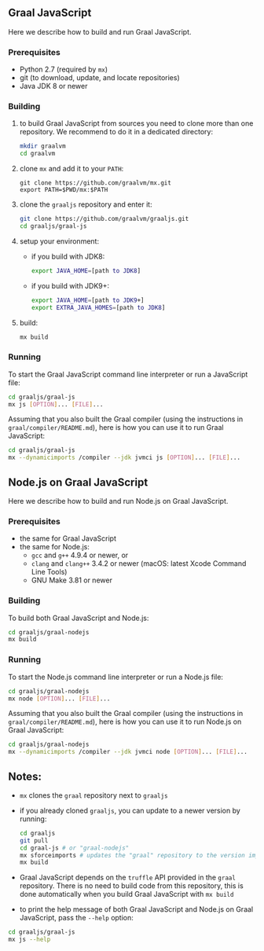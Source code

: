 ## Graal JavaScript

Here we describe how to build and run Graal JavaScript.


### Prerequisites

* Python 2.7 (required by `mx`)
* git (to download, update, and locate repositories)
* Java JDK 8 or newer


### Building

1. to build Graal JavaScript from sources you need to clone more than one repository. We recommend to do it in a dedicated directory:
    ```bash
    mkdir graalvm
    cd graalvm
    ```

2. clone `mx` and add it to your `PATH`:
    ```
    git clone https://github.com/graalvm/mx.git
    export PATH=$PWD/mx:$PATH
    ```

3. clone the `graaljs` repository and enter it:
    ```bash
    git clone https://github.com/graalvm/graaljs.git
    cd graaljs/graal-js
    ```

4. setup your environment:
    - if you build with JDK8:
        ```bash
        export JAVA_HOME=[path to JDK8]
        ```
    - if you build with JDK9+:
        ```bash
        export JAVA_HOME=[path to JDK9+]
        export EXTRA_JAVA_HOMES=[path to JDK8]
        ```

5. build:
    ```bash
    mx build
    ```


### Running

To start the Graal JavaScript command line interpreter or run a JavaScript file:
```bash
cd graaljs/graal-js
mx js [OPTION]... [FILE]...
```

Assuming that you also built the Graal compiler (using the instructions in `graal/compiler/README.md`), here is how you can use it to run Graal JavaScript: 
```bash
cd graaljs/graal-js
mx --dynamicimports /compiler --jdk jvmci js [OPTION]... [FILE]...
```


## Node.js on Graal JavaScript

Here we describe how to build and run Node.js on Graal JavaScript.


### Prerequisites

* the same for Graal JavaScript
* the same for Node.js:
  * `gcc` and `g++` 4.9.4 or newer, or
  * `clang` and `clang++` 3.4.2 or newer (macOS: latest Xcode Command Line Tools)
  * GNU Make 3.81 or newer


### Building

To build both Graal JavaScript and Node.js:
```bash
cd graaljs/graal-nodejs
mx build
```


### Running

To start the Node.js command line interpreter or run a Node.js file:
```bash
cd graaljs/graal-nodejs
mx node [OPTION]... [FILE]...
```

Assuming that you also built the Graal compiler (using the instructions in `graal/compiler/README.md`), here is how you can use it to run Node.js on Graal JavaScript:
```bash
cd graaljs/graal-nodejs
mx --dynamicimports /compiler --jdk jvmci node [OPTION]... [FILE]...
```


## Notes:

- `mx` clones the `graal` repository next to `graaljs`

- if you already cloned `graaljs`, you can update to a newer version by running:
    ```bash
    cd graaljs
    git pull
    cd graal-js # or "graal-nodejs"
    mx sforceimports # updates the "graal" repository to the version imported by the current suite
    mx build
    ```

- Graal JavaScript depends on the `truffle` API provided in the `graal` repository. There is no need to build code from this repository, this is done automatically when you build Graal JavaScript with `mx build`

- to print the help message of both Graal JavaScript and Node.js on Graal JavaScript, pass the `--help` option:
```bash
cd graaljs/graal-js
mx js --help
```